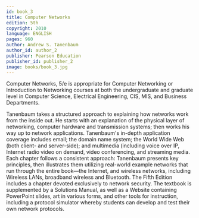 ```yaml
---
id: book_3
title: Computer Networks
edition: 5th
copyright: 2010
language: ENGLISH
pages: 960
author: Andrew S. Tanenbaum
author_id: author_2
publisher: Pearson Education
publisher_id: publisher_2
image: books/book_3.jpg
---
```


Computer Networks, 5/e is appropriate for Computer Networking or Introduction to Networking courses at both the undergraduate and graduate level in Computer Science, Electrical Engineering, CIS, MIS, and Business Departments.

Tanenbaum takes a structured approach to explaining how networks work from the inside out. He starts with an explanation of the physical layer of networking, computer hardware and transmission systems; then works his way up to network applications. Tanenbaum's in-depth application coverage includes email; the domain name system; the World Wide Web (both client- and server-side); and multimedia (including voice over IP, Internet radio video on demand, video conferencing, and streaming media. Each chapter follows a consistent approach: Tanenbaum presents key principles, then illustrates them utilizing real-world example networks that run through the entire book―the Internet, and wireless networks, including Wireless LANs, broadband wireless and Bluetooth. The Fifth Edition includes a chapter devoted exclusively to network security. The textbook is supplemented by a Solutions Manual, as well as a Website containing PowerPoint slides, art in various forms, and other tools for instruction, including a protocol simulator whereby students can develop and test their own network protocols.